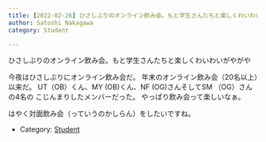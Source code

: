 ```yaml
---
title: [2022-02-26] ひさしぶりのオンライン飲み会。もと学生さんたちと楽しくわいわいがやがや ---かなり酔っ払ってしまったけど、しあわせ (^^)
author: Satoshi Nakagawa
category: Student

---
```


ひさしぶりのオンライン飲み会。もと学生さんたちと楽しくわいわいがやがや

 今夜はひさしぶりにオンライン飲み会だ。
年末のオンライン飲み会（20名以上）以来だ。
UT（OB）くん、MY (OB)くん、NF (OG)さんそしてSM （OG）さんの4名の
こじんまりしたメンバーだった。
やっぱり飲み会って楽しいなぁ。

 はやく対面飲み会（っていうのかしらん）をしたいですね。

- Category: [Student](https://merapano.github.io/categories.html#Student)

